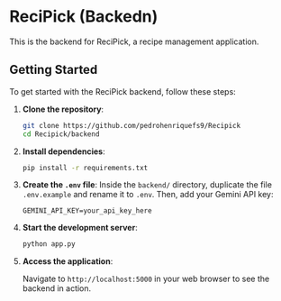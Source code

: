 # ReciPick (Backedn)

This is the backend for ReciPick, a recipe management application.

## Getting Started

To get started with the ReciPick backend, follow these steps:

1. **Clone the repository**:

   ```bash
   git clone https://github.com/pedrohenriquefs9/Recipick
   cd Recipick/backend
   ```

2. **Install dependencies**:

   ```bash
   pip install -r requirements.txt
   ```

3. **Create the `.env` file**:
    Inside the `backend/` directory, duplicate the file `.env.example` and rename it to `.env`. Then, add your Gemini API key:

    ```text
    GEMINI_API_KEY=your_api_key_here
    ```

4. **Start the development server**:

   ```bash
   python app.py
   ```

5. **Access the application**:

   Navigate to `http://localhost:5000` in your web browser to see the backend in action.
